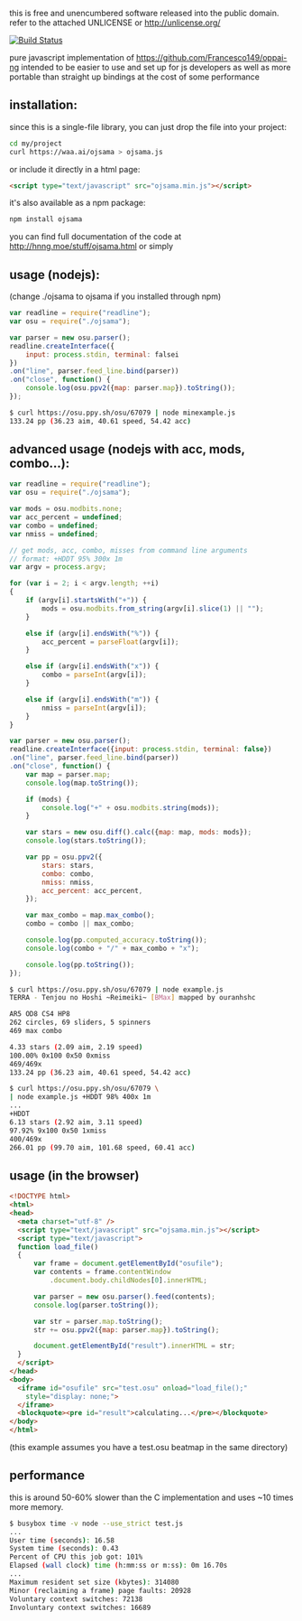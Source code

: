 



this is free and unencumbered software released into the public
domain. refer to the attached UNLICENSE or http://unlicense.org/

[![Build Status](https://travis-ci.org/Francesco149/ojsama.svg?branch=master)](https://travis-ci.org/Francesco149/ojsama)

pure javascript implementation of
https://github.com/Francesco149/oppai-ng intended to be easier
to use and set up for js developers as well as more portable
than straight up bindings at the cost of some performance

installation:
----------------------------------------------------------------








since this is a single-file library, you can just drop the file
into your project:
```sh
cd my/project
curl https://waa.ai/ojsama > ojsama.js
```

or include it directly in a html page:
```html
<script type="text/javascript" src="ojsama.min.js"></script>
```

it's also available as a npm package:
```sh
npm install ojsama
```

you can find full documentation of the code at
http://hnng.moe/stuff/ojsama.html or simply 

usage (nodejs):
----------------------------------------------------------------








(change ./ojsama to ojsama if you installed through npm)

```js
var readline = require("readline");
var osu = require("./ojsama");

var parser = new osu.parser();
readline.createInterface({
    input: process.stdin, terminal: falsei
})
.on("line", parser.feed_line.bind(parser))
.on("close", function() {
    console.log(osu.ppv2({map: parser.map}).toString());
});
```

```sh
$ curl https://osu.ppy.sh/osu/67079 | node minexample.js
133.24 pp (36.23 aim, 40.61 speed, 54.42 acc)
```

advanced usage (nodejs with acc, mods, combo...):
----------------------------------------------------------------








```js
var readline = require("readline");
var osu = require("./ojsama");

var mods = osu.modbits.none;
var acc_percent = undefined;
var combo = undefined;
var nmiss = undefined;

// get mods, acc, combo, misses from command line arguments
// format: +HDDT 95% 300x 1m
var argv = process.argv;

for (var i = 2; i < argv.length; ++i)
{
    if (argv[i].startsWith("+")) {
        mods = osu.modbits.from_string(argv[i].slice(1) || "");
    }

    else if (argv[i].endsWith("%")) {
        acc_percent = parseFloat(argv[i]);
    }

    else if (argv[i].endsWith("x")) {
        combo = parseInt(argv[i]);
    }

    else if (argv[i].endsWith("m")) {
        nmiss = parseInt(argv[i]);
    }
}

var parser = new osu.parser();
readline.createInterface({input: process.stdin, terminal: false})
.on("line", parser.feed_line.bind(parser))
.on("close", function() {
    var map = parser.map;
    console.log(map.toString());

    if (mods) {
        console.log("+" + osu.modbits.string(mods));
    }

    var stars = new osu.diff().calc({map: map, mods: mods});
    console.log(stars.toString());

    var pp = osu.ppv2({
        stars: stars,
        combo: combo,
        nmiss: nmiss,
        acc_percent: acc_percent,
    });

    var max_combo = map.max_combo();
    combo = combo || max_combo;

    console.log(pp.computed_accuracy.toString());
    console.log(combo + "/" + max_combo + "x");

    console.log(pp.toString());
});
```

```sh
$ curl https://osu.ppy.sh/osu/67079 | node example.js
TERRA - Tenjou no Hoshi ~Reimeiki~ [BMax] mapped by ouranhshc

AR5 OD8 CS4 HP8
262 circles, 69 sliders, 5 spinners
469 max combo

4.33 stars (2.09 aim, 2.19 speed)
100.00% 0x100 0x50 0xmiss
469/469x
133.24 pp (36.23 aim, 40.61 speed, 54.42 acc)

$ curl https://osu.ppy.sh/osu/67079 \
| node example.js +HDDT 98% 400x 1m
...
+HDDT
6.13 stars (2.92 aim, 3.11 speed)
97.92% 9x100 0x50 1xmiss
400/469x
266.01 pp (99.70 aim, 101.68 speed, 60.41 acc)
```

usage (in the browser)
----------------------------------------------------------------








```html
<!DOCTYPE html>
<html>
<head>
  <meta charset="utf-8" />
  <script type="text/javascript" src="ojsama.min.js"></script>
  <script type="text/javascript">
  function load_file()
  {
      var frame = document.getElementById("osufile");
      var contents = frame.contentWindow
          .document.body.childNodes[0].innerHTML;

      var parser = new osu.parser().feed(contents);
      console.log(parser.toString());

      var str = parser.map.toString();
      str += osu.ppv2({map: parser.map}).toString();

      document.getElementById("result").innerHTML = str;
  }
  </script>
</head>
<body>
  <iframe id="osufile" src="test.osu" onload="load_file();"
    style="display: none;">
  </iframe>
  <blockquote><pre id="result">calculating...</pre></blockquote>
</body>
</html>
```

(this example assumes you have a test.osu beatmap in the same
directory)

performance
----------------------------------------------------------------








this is around 50-60% slower than the C implementation and uses
~10 times more memory.
```sh
$ busybox time -v node --use_strict test.js
...
User time (seconds): 16.58
System time (seconds): 0.43
Percent of CPU this job got: 101%
Elapsed (wall clock) time (h:mm:ss or m:ss): 0m 16.70s
...
Maximum resident set size (kbytes): 314080
Minor (reclaiming a frame) page faults: 20928
Voluntary context switches: 72138
Involuntary context switches: 16689
```








